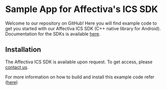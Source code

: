 # Sample App for Affectiva's ICS SDK

Welcome to our repository on GitHub! Here you will find example code to get you started with our Affectiva ICS SDK (C++ native library for Android). Documentation for the SDKs is available [here](https://auto.affectiva.com).


Installation
------------

The Affectiva ICS SDK is available upon request. To get access, please [contact us](https://auto.affectiva.com/).


For more information on how to build and install this example code refer ([here](vision/README.md))
